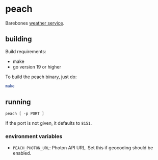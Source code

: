 # peach

Barebones [weather service][peach].

[peach]: https://peach.ricketyspace.net

## building

Build requirements:

 - make
 - go version 19 or higher

To build the peach binary, just do:

```bash
make
```

## running

```
peach [ -p PORT ]
```

If the port is not given, it defaults to `8151`.

### environment variables

- `PEACH_PHOTON_URL`: Photon API URL. Set this if geocoding should be
  enabled.
